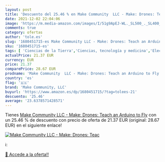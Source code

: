 ```yaml
---
layout: post
title: 'Descuento del 25.46 % en Make Community  LLC - Make: Drones: Teac'
date: 2021-12-02 22:04:06
image: 'https://m.media-amazon.com/images/I/51g9ApEJ-WL._SL500_._SL400_.jpg'
comments: true
category: ofertas
author: 'tole.es'
slug: '1680451715-es Make Community LLC - Make: Drones: Teach an Arduino to Fly'
sku: '1680451715-es'
tags: [ 'Ciencias de la Tierra','Ciencias, tecnología y medicina','Electrónica y comunicaciones','Geografía','Informática, internet y medios digitales','Libros','Programación y desarrollo  de software','Sistemas de Información Geográfica (SIG)','Tecnología aeroespacial y aeronáutica','Tecnología e ingeniería','Tecnologías y ciencias aplicadas','Transporte y automóviles','arduino','make community, llc', ]
actualPrice: 21.37 EUR
currency: EUR
price: 21.37
comparePrice: 28.67 EUR
prodname: 'Make Community  LLC - Make: Drones: Teach an Arduino to Fly'
country: 'es'
flag: '🇪🇸'
brand: 'Make Community, LLC'
buyurl: 'https://www.amazon.es/dp/1680451715/?tag=tolees-21'
descuento: '25.46'
average: '23.6378571428571'
---
```


Tienes [Make Community  LLC - Make: Drones: Teach an Arduino to Fly](https://www.amazon.es/dp/1680451715/?tag=tolees-21) con un 25.46 % de descuento con precio de oferta de 21.37 EUR (original: 28.67 EUR) en el siguiente enlace!

[![Make Community  LLC - Make: Drones: Teac](https://m.media-amazon.com/images/I/51g9ApEJ-WL._SL500_._SL400_.jpg)](https://www.amazon.es/dp/1680451715/?tag=tolees-21)

ℹ️:


[🛒 Accede a la oferta!!](https://www.amazon.es/dp/1680451715/?tag=tolees-21)
